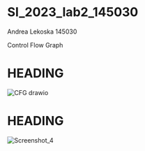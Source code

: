 # SI_2023_lab2_145030
Andrea Lekoska 145030

Control Flow Graph

# HEADING 



![CFG drawio](https://github.com/andrealekoska/SI_2023_lab2_145030/assets/126516943/23c9222c-fd37-4653-909e-0bad5b93563a)



# HEADING 


![Screenshot_4](https://github.com/andrealekoska/SI_2023_lab2_145030/assets/126516943/f66f4892-352b-4032-b20d-51a72c6494ac)

